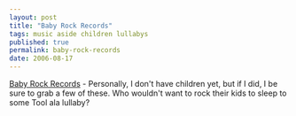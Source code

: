 ```yaml
---
layout: post
title: "Baby Rock Records"
tags: music aside children lullabys
published: true
permalink: baby-rock-records
date: 2006-08-17
---
```


<a href="http://www.babyrockrecords.com/web/page.asp">Baby Rock Records</a> - Personally, I don't have children yet, but if I did, I be sure to grab a few of these.  Who wouldn't want to rock their kids to sleep to some Tool ala lullaby?
